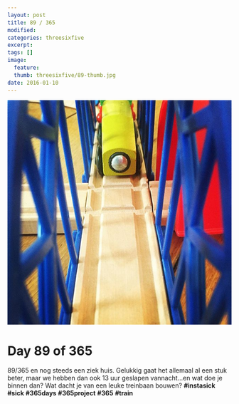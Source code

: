 ```yaml
---
layout: post
title: 89 / 365
modified:
categories: threesixfive
excerpt:
tags: []
image:
  feature: 
  thumb: threesixfive/89-thumb.jpg
date: 2016-01-10
---
```


![89](/images/threesixfive/89.jpg)

# Day 89 of 365

89/365 en nog steeds een ziek huis. Gelukkig gaat het allemaal al een stuk beter, maar we hebben dan ook 13 uur geslapen vannacht...en wat doe je binnen dan? Wat dacht je van een leuke treinbaan bouwen? **\#instasick** **\#sick** **\#365days** **\#365project** **\#365** **\#train**
